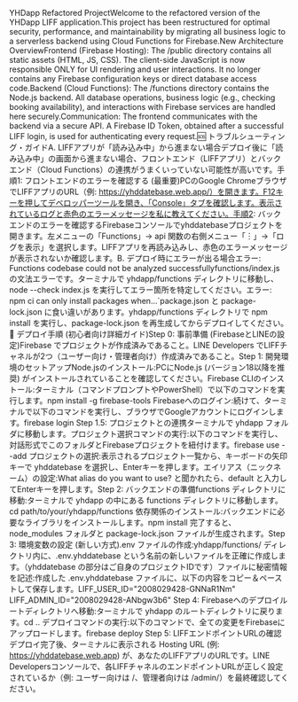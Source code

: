 YHDapp Refactored ProjectWelcome to the refactored version of the YHDapp LIFF application.This project has been restructured for optimal security, performance, and maintainability by migrating all business logic to a serverless backend using Cloud Functions for Firebase.New Architecture OverviewFrontend (Firebase Hosting): The /public directory contains all static assets (HTML, JS, CSS). The client-side JavaScript is now responsible ONLY for UI rendering and user interactions. It no longer contains any Firebase configuration keys or direct database access code.Backend (Cloud Functions): The /functions directory contains the Node.js backend. All database operations, business logic (e.g., checking booking availability), and interactions with Firebase services are handled here securely.Communication: The frontend communicates with the backend via a secure API. A Firebase ID Token, obtained after a successful LIFF login, is used for authenticating every request.🆘 トラブルシューティング・ガイドA. LIFFアプリが「読み込み中」から進まない場合デプロイ後に「読み込み中」の画面から進まない場合、フロントエンド（LIFFアプリ）とバックエンド（Cloud Functions）の連携がうまくいっていない可能性が高いです。手順1: フロントエンドのエラーを確認する (最重要)PCのGoogle ChromeブラウザでLIFFアプリのURL（例: https://yhddatebase.web.app/）を開きます。F12キーを押してデベロッパーツールを開き、「Console」タブを確認します。表示されているログと赤色のエラーメッセージを私に教えてください。手順2: バックエンドのエラーを確認するFirebaseコンソールでyhddatebaseプロジェクトを開きます。左メニューの「Functions」→ api 関数の右側メニュー「︙」→「ログを表示」を選択します。LIFFアプリを再読み込みし、赤色のエラーメッセージが表示されないか確認します。B. デプロイ時にエラーが出る場合エラー: Functions codebase could not be analyzed successfullyfunctions/index.js の文法エラーです。ターミナルで yhdapp/functions ディレクトリに移動し、node --check index.js を実行してエラー箇所を特定してください。エラー: npm ci can only install packages when...`package.json と package-lock.json に食い違いがあります。yhdapp/functions ディレクトリで npm install を実行し、package-lock.json を再生成してからデプロイしてください。🚀 デプロイ手順 (初心者向け詳細ガイド)Step 0: 事前準備 (FirebaseとLINEの設定)Firebase でプロジェクトが作成済みであること。LINE Developers でLIFFチャネルが2つ（ユーザー向け・管理者向け）作成済みであること。Step 1: 開発環境のセットアップNode.jsのインストール:PCにNode.js (バージョン18以降を推奨) がインストールされていることを確認してください。Firebase CLIのインストール:ターミナル（コマンドプロンプトやPowerShell）で以下のコマンドを実行します。npm install -g firebase-tools
Firebaseへのログイン:続けて、ターミナルで以下のコマンドを実行し、ブラウザでGoogleアカウントにログインします。firebase login
Step 1.5: プロジェクトとの連携ターミナルで yhdapp フォルダに移動します。プロジェクト選択コマンドの実行:以下のコマンドを実行し、対話形式でこのフォルダとFirebaseプロジェクトを紐付けます。firebase use --add
プロジェクトの選択:表示されるプロジェクト一覧から、キーボードの矢印キーで yhddatebase を選択し、Enterキーを押します。エイリアス（ニックネーム）の設定:What alias do you want to use? と聞かれたら、default と入力してEnterキーを押します。Step 2: バックエンドの準備functions ディレクトリに移動:ターミナルで yhdapp の中にある functions ディレクトリに移動します。cd path/to/your/yhdapp/functions
依存関係のインストール:バックエンドに必要なライブラリをインストールします。npm install
完了すると、node_modules フォルダと package-lock.json ファイルが生成されます。Step 3: 環境変数の設定 (新しい方式).env ファイルの作成:yhdapp/functions/ ディレクトリ内に、.env.yhddatebase という名前の新しいファイルを正確に作成します。（yhddatebase の部分はご自身のプロジェクトIDです）ファイルに秘密情報を記述:作成した .env.yhddatebase ファイルに、以下の内容をコピー＆ペーストして保存します。LIFF_USER_ID="2008029428-GNNaR1Nm"
LIFF_ADMIN_ID="2008029428-ANbgw3b6"
Step 4: Firebaseへのデプロイルートディレクトリへ移動:ターミナルで yhdapp のルートディレクトリに戻ります。cd ..
デプロイコマンドの実行:以下のコマンドで、全ての変更をFirebaseにアップロードします。firebase deploy
Step 5: LIFFエンドポイントURLの確認デプロイ完了後、ターミナルに表示される Hosting URL (例: https://yhddatebase.web.app) が、あなたのLIFFアプリのURLです。LINE Developersコンソールで、各LIFFチャネルのエンドポイントURLが正しく設定されているか（例: ユーザー向けは /、管理者向けは /admin/）を最終確認してください。